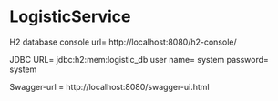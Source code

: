 # LogisticService

H2 database console url= http://localhost:8080/h2-console/

JDBC URL= jdbc:h2:mem:logistic_db
user name= system
password= system

Swagger-url = http://localhost:8080/swagger-ui.html


